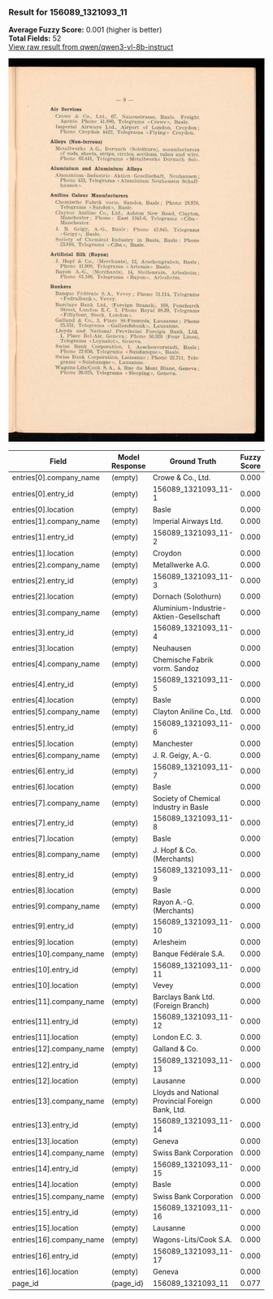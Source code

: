 ### Result for 156089_1321093_11
**Average Fuzzy Score:** 0.001 (higher is better)<br>
**Total Fields:** 52<br>
[View raw result from qwen/qwen3-vl-8b-instruct](https://github.com/RISE-UNIBAS/humanities_data_benchmark/blob/main/results/2025-10-28/T0400/request_T0400_156089_1321093_11.json)

<img src="https://github.com/RISE-UNIBAS/humanities_data_benchmark/blob/main/benchmarks/company_lists/images/156089_1321093_11.jpg?raw=true" alt="156089_1321093_11" width="600px">

| Field | Model Response | Ground Truth | Fuzzy Score | Match |
|-------|----------------|--------------|-------------|-------|
| entries[0].company_name | (empty) | Crowe & Co., Ltd. | 0.000 | ❌ |
| entries[0].entry_id | (empty) | 156089_1321093_11-1 | 0.000 | ❌ |
| entries[0].location | (empty) | Basle | 0.000 | ❌ |
| entries[1].company_name | (empty) | Imperial Airways Ltd. | 0.000 | ❌ |
| entries[1].entry_id | (empty) | 156089_1321093_11-2 | 0.000 | ❌ |
| entries[1].location | (empty) | Croydon | 0.000 | ❌ |
| entries[2].company_name | (empty) | Metallwerke A.G. | 0.000 | ❌ |
| entries[2].entry_id | (empty) | 156089_1321093_11-3 | 0.000 | ❌ |
| entries[2].location | (empty) | Dornach (Solothurn) | 0.000 | ❌ |
| entries[3].company_name | (empty) | Aluminium-Industrie-Aktien-Gesellschaft | 0.000 | ❌ |
| entries[3].entry_id | (empty) | 156089_1321093_11-4 | 0.000 | ❌ |
| entries[3].location | (empty) | Neuhausen | 0.000 | ❌ |
| entries[4].company_name | (empty) | Chemische Fabrik vorm. Sandoz | 0.000 | ❌ |
| entries[4].entry_id | (empty) | 156089_1321093_11-5 | 0.000 | ❌ |
| entries[4].location | (empty) | Basle | 0.000 | ❌ |
| entries[5].company_name | (empty) | Clayton Aniline Co., Ltd. | 0.000 | ❌ |
| entries[5].entry_id | (empty) | 156089_1321093_11-6 | 0.000 | ❌ |
| entries[5].location | (empty) | Manchester | 0.000 | ❌ |
| entries[6].company_name | (empty) | J. R. Geigy, A.-G. | 0.000 | ❌ |
| entries[6].entry_id | (empty) | 156089_1321093_11-7 | 0.000 | ❌ |
| entries[6].location | (empty) | Basle | 0.000 | ❌ |
| entries[7].company_name | (empty) | Society of Chemical Industry in Basle | 0.000 | ❌ |
| entries[7].entry_id | (empty) | 156089_1321093_11-8 | 0.000 | ❌ |
| entries[7].location | (empty) | Basle | 0.000 | ❌ |
| entries[8].company_name | (empty) | J. Hopf & Co. (Merchants) | 0.000 | ❌ |
| entries[8].entry_id | (empty) | 156089_1321093_11-9 | 0.000 | ❌ |
| entries[8].location | (empty) | Basle | 0.000 | ❌ |
| entries[9].company_name | (empty) | Rayon A.-G. (Merchants) | 0.000 | ❌ |
| entries[9].entry_id | (empty) | 156089_1321093_11-10 | 0.000 | ❌ |
| entries[9].location | (empty) | Arlesheim | 0.000 | ❌ |
| entries[10].company_name | (empty) | Banque Fédérale S.A. | 0.000 | ❌ |
| entries[10].entry_id | (empty) | 156089_1321093_11-11 | 0.000 | ❌ |
| entries[10].location | (empty) | Vevey | 0.000 | ❌ |
| entries[11].company_name | (empty) | Barclays Bank Ltd. (Foreign Branch) | 0.000 | ❌ |
| entries[11].entry_id | (empty) | 156089_1321093_11-12 | 0.000 | ❌ |
| entries[11].location | (empty) | London E.C. 3. | 0.000 | ❌ |
| entries[12].company_name | (empty) | Galland & Co. | 0.000 | ❌ |
| entries[12].entry_id | (empty) | 156089_1321093_11-13 | 0.000 | ❌ |
| entries[12].location | (empty) | Lausanne | 0.000 | ❌ |
| entries[13].company_name | (empty) | Lloyds and National Provincial Foreign Bank, Ltd. | 0.000 | ❌ |
| entries[13].entry_id | (empty) | 156089_1321093_11-14 | 0.000 | ❌ |
| entries[13].location | (empty) | Geneva | 0.000 | ❌ |
| entries[14].company_name | (empty) | Swiss Bank Corporation | 0.000 | ❌ |
| entries[14].entry_id | (empty) | 156089_1321093_11-15 | 0.000 | ❌ |
| entries[14].location | (empty) | Basle | 0.000 | ❌ |
| entries[15].company_name | (empty) | Swiss Bank Corporation | 0.000 | ❌ |
| entries[15].entry_id | (empty) | 156089_1321093_11-16 | 0.000 | ❌ |
| entries[15].location | (empty) | Lausanne | 0.000 | ❌ |
| entries[16].company_name | (empty) | Wagons-Lits/Cook S.A. | 0.000 | ❌ |
| entries[16].entry_id | (empty) | 156089_1321093_11-17 | 0.000 | ❌ |
| entries[16].location | (empty) | Geneva | 0.000 | ❌ |
| page_id | {page_id} | 156089_1321093_11 | 0.077 | ❌ |
